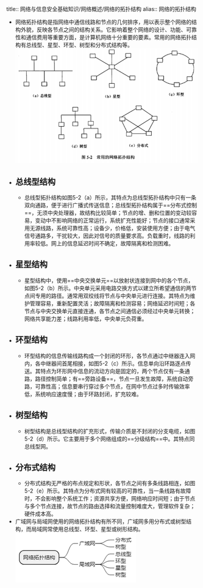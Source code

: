 title:: 网络与信息安全基础知识/网络概述/网络的拓扑结构
alias:: 网络的拓扑结构

- 网络拓扑结构是指网络中通信线路和节点的几何排序，用以表示整个网络的结构外貌，反映各节点之间的结构关系。它影响着整个网络的设计、功能、可靠性和通信费用等重要方面，是计算机网络十分重要的要素。常用的网络拓扑结构有总线型、星型、环型、树型和分布式结构等。
  ![image.png](../assets/image_1649135463011_0.png)
- ## 总线型结构
	- 总线型拓扑结构如图5-2（a）所示，其特点为总线型拓扑结构中只有一条双向通路，便于进行广播式传送信息；总线型拓扑结构属于==分布式控制==，无须中央处理器，故结构比较简单；节点的增、删和位置的变动较容易，变动中不影响网络的正常运行，系统扩充性能好；节点的接口通常采用无源线路，系统可靠性高；设备少，价格低，安装使用方便；由于电气信号通路多，干扰较大，因此对信号的质量要求高。负载重时，线路的利用率较低。网上的信息延迟时间不确定，故障隔离和检测困难。
- ## 星型结构
	- 星型结构中，使用==中央交换单元==以放射状连接到网中的各个节点，如图5-2（b）所示。中央单元采用电路交换方式以建立所希望通信的两节点间专用的路径。通常用双绞线将节点与中央单元进行连接。其特点为维护管理容易，重新配置灵活；故障隔离和检测容易；网络延迟时间短；各节点与中央交换单元直接连通，各节点之间通信必须经过中央单元转换；网络共享能力差；线路利用率低，中央单元负荷重。
- ## 环型结构
	- 环型结构的信息传输线路构成一个封闭的环形，各节点通过中继器连入网内，各中继器间首尾相接，如图5-2（c）所示。信息单向沿环路逐点传送。其特点为环形网中信息的流动方向是固定的，两个节点仅有一条通路，路径控制简单；有==旁路设备==，节点一旦发生故障，系统自动旁路，可靠性高；信息要串行穿过多个节点，在网中节点过多时传输效率低，系统响应速度慢；由于环路封闭，扩充较难。
- ## 树型结构
	- 树型结构是总线型结构的扩充形式，传输介质是不封闭的分支电缆，如图5-2（d）所示。它主要用于多个网络组成的==分级结构==中。其特点同总线型网。
- ## 分布式结构
	- 分布式结构无严格的布点规定和形状，各节点之间有多条线路相连，如图5-2（e）所示。其特点为分布式网有较高的可靠性，当一条线路有故障时，不会影响整个系统工作；资源共享方便，网络响应时间短；由于节点与多个节点连接，故节点的路由选择和流量控制难度大，管理软件复杂；硬件成本高。
- 广域网与局域网使用的网络拓扑结构有所不同，广域网多用分布式或树型结构，而局域网常使用总线型、环型、星型或树形结构。
  ![image.png](../assets/image_1649135561500_0.png)